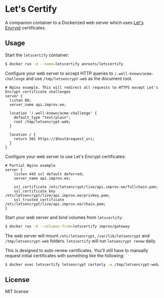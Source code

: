 # Let's Certify

A companion container to a Dockerized web server which uses [Let's Encrypt](https://letsencrypt.org) certificates.

## Usage

Start the `letscertify` container:

```bash
$ docker run -d --name=letscertify anroots/letscertify
```

Configure your web server to accept HTTP queries to `/.well-known/acme-challenge` and use `/tmp/letsencrypt-web` as the document root.

```
# Nginx example. This will redirect all requests to HTTPS except Let's Encrypt certificate challenges
server {
  listen 80;
  server_name api.improv.ee;
  
  location '/.well-known/acme-challenge' {
    default_type "text/plain";
    root /tmp/letsencrypt-web;
  }

  location / {
    return 301 https://$host$request_uri;
  }
}
```

Configure your web server to use Let's Encrypt certificates:

```
# Partial Nginx example
server {
    listen 443 ssl default deferred;
	server_name api.improv.ee;
    
    ssl_certificate /etc/letsencrypt/live/api.improv.ee/fullchain.pem;
    ssl_certificate_key /etc/letsencrypt/live/api.improv.ee/privkey.pem;
    ssl_trusted_certificate /etc/letsencrypt/live/api.improv.ee/chain.pem;
}
```

Start your web server and bind volumes from `letscertify`:

```bash
$ docker run -d --volumes-from=letscertify improv/gateway
```

The web server will mount `/etc/letsencrypt`, `/var/lib/letsencrypt` and `/tmp/letsencrypt-web` folders. `letscertify` will
run `letsencrypt renew` daily.

This is designed to auto-renew certificates. You'll still have to manually request initial certificates with something like the following:

```bash
$ docker exec letscertify letsencrypt certonly -w /tmp/letsencrypt-web/ -d api.improv.ee --agree-tos --email ando@sqroot.eu
```

## License

MIT license